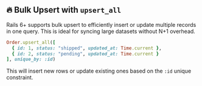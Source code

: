 ## 🔥 Bulk Upsert with `upsert_all`

Rails 6+ supports bulk upsert to efficiently insert or update multiple records in one query. This is ideal for syncing large datasets without N+1 overhead.

```ruby
Order.upsert_all([
  { id: 1, status: "shipped", updated_at: Time.current },
  { id: 2, status: "pending", updated_at: Time.current }
], unique_by: :id)
```
This will insert new rows or update existing ones based on the `:id` unique constraint.